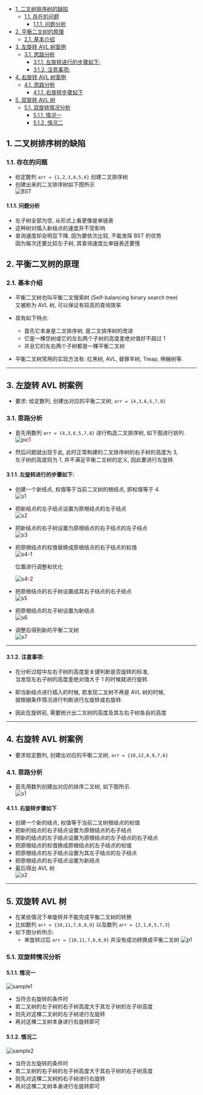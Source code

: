 <!-- TOC -->

- [1. 二叉树排序树的缺陷](#1-二叉树排序树的缺陷)
  - [1.1. 存在的问题](#11-存在的问题)
    - [1.1.1. 问题分析](#111-问题分析)
- [2. 平衡二叉树的原理](#2-平衡二叉树的原理)
  - [2.1. 基本介绍](#21-基本介绍)
- [3. 左旋转 AVL 树案例](#3-左旋转-avl-树案例)
  - [3.1. 思路分析](#31-思路分析)
    - [3.1.1. 左旋转进行的步骤如下:](#311-左旋转进行的步骤如下)
    - [3.1.2. 注意事项:](#312-注意事项)
- [4. 右旋转 AVL 树案例](#4-右旋转-avl-树案例)
  - [4.1. 思路分析](#41-思路分析)
    - [4.1.1. 右旋转步骤如下](#411-右旋转步骤如下)
- [5. 双旋转 AVL 树](#5-双旋转-avl-树)
  - [5.1. 双旋转情况分析](#51-双旋转情况分析)
    - [5.1.1. 情况一](#511-情况一)
    - [5.1.2. 情况二](#512-情况二)

<!-- /TOC -->

## 1. 二叉树排序树的缺陷

### 1.1. 存在的问题
- 给定数列 `arr = {1,2,3,4,5,6}` 创建二叉排序树
- 创建出来的二叉排序树如下图所示  
  ![BST](../99.images/2020-07-09-21-09-55.png)

#### 1.1.1. 问题分析
- 左子树全部为空, 从形式上看更像是单链表
- 这种树对插入新结点的速度并不受影响
- 查询速度却会明显下降, 因为要依次比较, 不能发挥 BST 的优势  
  因为每次还要比较左子树, 其查询速度比单链表还要慢

## 2. 平衡二叉树的原理

### 2.1. 基本介绍
- 平衡二叉树也叫平衡二叉搜索树 (Self-balancing binary search tree)  
  又被称为 AVL 树, 可以保证有较高的查询效率  

- 具有如下特点: 
  - 首先它本身是二叉排序树, 是二叉排序树的改进  
  - 它是一棵空树或它的左右两个子树的高度差绝对值好不超过 1  
  - 并且它的左右两个子树都是一棵平衡二叉树

- 平衡二叉树常用的实现方法有: 红黑树, AVL, 替罪羊树, Treap, 伸展树等.  

****

## 3. 左旋转 AVL 树案例
- 要求: 给定数列, 创建出对应的平衡二叉树, `arr = {4,3,6,5,7,8}`

### 3.1. 思路分析
- 首先用数列 `arr = {4,3,6,5,7,8}` 进行构造二叉排序树, 如下图进行排列.  
  ![pic1](../99.images/2020-07-19-20-38-53.png) 

- 然后问题就出现于此, 此时正常构建的二叉排序树的右子树的高度为 3,  
  左子树的高度则为 1, 并不满足平衡二叉树的定义, 因此要进行左旋转.

#### 3.1.1. 左旋转进行的步骤如下:  
- 创建一个新结点, 权值等于当前二叉树的根结点, 即权值等于 4.   
  ![s1](../99.images/2020-07-19-21-13-29.png)
  
- 把新结点的左子结点设置为原根结点的左子结点  
  ![s2](../99.images/2020-07-19-21-15-49.png)

- 把新结点的右子树设置为原根结点的右子结点的左子结点  
  ![s3](../99.images/2020-07-19-21-17-38.png)

- 把原根结点的权值替换成原根结点的右子结点的权值  
  ![s4-1](../99.images/2020-07-19-21-20-17.png)  

  位置进行调整和优化  

  ![s4-2](../99.images/2020-07-19-21-42-42.png)

- 把原根结点的右子树设置成其右子结点的右子结点  
  ![s5](../99.images/2020-07-19-21-44-31.png)
  
- 把原根结点的左子树设置为新结点  
  ![s6](../99.images/2020-07-19-21-45-44.png)

- 调整后得到新的平衡二叉树  
  ![s7](../99.images/2020-07-19-21-49-02.png)
  
****

#### 3.1.2. 注意事项:  
- 在分析过程中左右子树的高度是关键判断是否旋转的标准,  
  当发现左右子树的高度差绝对值大于 1 的时候就进行旋转.  

- 即当新结点进行插入的时候, 若发现二叉树不再是 AVL 树的时候,  
  就根据条件情况进行判断进行左旋转或右旋转.

- 因此在旋转前, 需要统计出二叉树的高度及其左右子树各自的高度

****

## 4. 右旋转 AVL 树案例
- 要求给定数列, 创建出对应的平衡二叉树, `arr = {10,12,8,9,7,6}`

### 4.1. 思路分析
- 首先用数列创建出对应的排序二叉树, 如下图所示.  
  ![s1](../99.images/2020-07-20-21-34-24.png)

#### 4.1.1. 右旋转步骤如下
- 创建一个新的结点, 权值等于当前二叉树根结点的权值
- 把新的结点的右子结点设置为原根结点的右子结点
- 把新的结点的左子结点设置为原根结点的左子结点的右子结点
- 把原根结点的权值换成原根结点的左子结点的权值
- 把原根结点的左子结点设置为其左子结点的左子结点
- 把原根结点的右子结点设置为新结点
- 最后得出 AVL 树  
  ![s2](../99.images/2020-07-20-21-43-10.png)

****

## 5. 双旋转 AVL 树
- 在某些情况下单旋转并不能完成平衡二叉树的转换
- 比如数列 `arr = {10,11,7,6,8,9}` 以及数列 `arr = {2,1,6,5,7,3}`
- 如下图分析所示:  
  - 单旋转过后 `arr = {10,11,7,6,8,9}` 并没有成功转换成平衡二叉树
    ![p1](../99.images/2020-07-20-22-28-17.png)

### 5.1. 双旋转情况分析

#### 5.1.1. 情况一
![sample1](../99.images/2020-07-20-22-59-52.png)  
- 当符合右旋转的条件时
- 若二叉树的左子树的右子树高度大于其左子树的左子树高度
- 则先对这棵二叉树的左子树进行左旋转
- 再对这棵二叉树本身进行右旋转即可

#### 5.1.2. 情况二
![sample2](../99.images/2020-07-20-23-26-56.png)  
- 当符合左旋转的条件时
- 若二叉树的右子树的左子树高度大于其右子树的右子树高度
- 则先对这棵二叉树的右子树进行右旋转
- 再对这棵二叉树本身进行左旋转即可